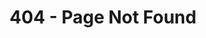 ---
defaults:
  # _pages
  - scope:
      path: ""
      type: pages
    values:
      layout: single
      author_profile: true
permalink: /404/
title: 404 - Page Not Found
---